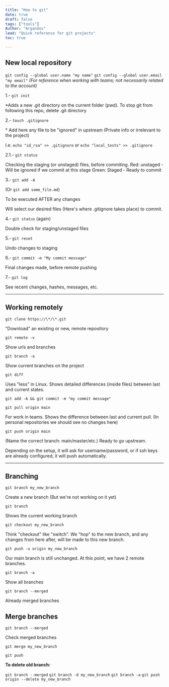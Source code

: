 ```yaml
---
title: "How to git"
date: true
draft: false
tags: ["tools"]
Author: "Argandov"
lead: "Quick reference for git projects"
toc: true 

---
```

<!--more-->

## New local repository

`git config --global user.name "my name"`
`git config --global user.email "my email"`
*(For reference when working with teams; not necessarily related to the account)*

1.- `git init`

\*Adds a new .git directory on the current folder (pwd). To stop git from following this repo, delete .git directory

2.- `touch .gitignore`

\* Add here any file to be "ignored" in upstream (Private info or irrelevant to the project)

I.e. `echo "id_rsa" >> .gitignore`
or `echo "local_tests" >> .gitignore`

2.1.- `git status`

Checking the staging (or unstaged) files, before commiting.
Red: unstaged - Will be ignored if we commit at this stage
Green: Staged - Ready to commit

3.- `git add -A`

(Or `git add some_file.md`)

To be executed AFTER any changes

Will select our desired files (Here's where .gitignore takes place) to commit.

4.- `git status` (again)

Double check for staging/unstaged files

5.- `git reset`

Undo changes to staging

6.- `git commit -m "My commit message"`

Final changes made, before remote pushing

7.- `git log`

See recent changes, hashes, messages, etc.

---

## Working remotely

`git clone https://\*/\*.git`

"Download" an existing or new, remote repository

`git remote -v`

Show urls and branches

`git branch -a`

Show current branches on the project

`git diff`

Uses "less" in Linux. Shows detailed differences (inside files) between last and current states.

`git add -A && git commit -m "my commit message"`

`git pull origin main`

For work in teams. Shows the difference between last and current pull.
(In personal repositories we should see no changes here)

`git push origin main`

(Name the correct branch: main/master/etc.)
Ready to go upstream.

Depending on the setup, it will ask for username/password, or if ssh keys are already configured, it will push automatically.

---

## Branching

`git branch my_new_branch`

Create a new branch (But we're not working on it yet)

`git branch`

Shows the current working branch

`git checkout my_new_branch`

Think "checkout" like "switch".
We "hop" to the new branch, and any changes from here after, will be made to this new branch.

`git push -u origin my_new_branch`

Our main branch is still unchanged.
At this point, we have 2 remote branches.

`git branch -a`

Show all branches

`git branch --merged`

Already merged branches

## Merge branches

`git branch --merged`

Check merged branches

`git merge my_new_branch`

`git push`

**To delete old branch:**

`git branch --merged`
`git branch -d my_new_branch`
`git branch -a`
`git push origin --delete my_new_branch`
